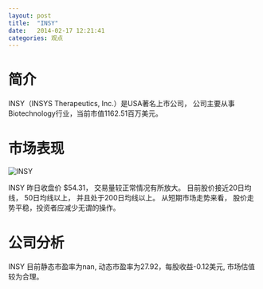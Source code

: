 ```yaml
---
layout: post
title:  "INSY"
date:   2014-02-17 12:21:41
categories: 观点
---
```


# 简介
INSY（INSYS Therapeutics, Inc.）是USA著名上市公司，
公司主要从事Biotechnology行业，当前市值1162.51百万美元。

# 市场表现

![INSY](http://finviz.com/chart.ashx?t=INSY&ty=c&ta=1&p=d&s=l)

INSY 昨日收盘价 $54.31，
交易量较正常情况有所放大。
目前股价接近20日均线，
50日均线以上，
并且处于200日均线以上。
从短期市场走势来看，
股价走势平稳，投资者应减少无谓的操作。

# 公司分析
INSY 目前静态市盈率为nan, 动态市盈率为27.92，每股收益-0.12美元,
市场估值较为合理。
